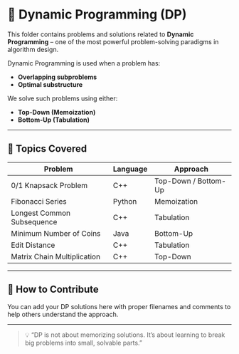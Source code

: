# 🧠 Dynamic Programming (DP)

This folder contains problems and solutions related to **Dynamic Programming** – one of the most powerful problem-solving paradigms in algorithm design.

Dynamic Programming is used when a problem has:
- **Overlapping subproblems**
- **Optimal substructure**

We solve such problems using either:
- **Top-Down (Memoization)**
- **Bottom-Up (Tabulation)**

---

## 🚀 Topics Covered

| Problem                         | Language  | Approach             |
|--------------------------------|-----------|----------------------|
| 0/1 Knapsack Problem           | C++       | Top-Down / Bottom-Up |
| Fibonacci Series               | Python    | Memoization          |
| Longest Common Subsequence     | C++       | Tabulation           |
| Minimum Number of Coins        | Java      | Bottom-Up            |
| Edit Distance                  | C++       | Tabulation           |
| Matrix Chain Multiplication    | C++       | Top-Down             |

---

## 📌 How to Contribute
You can add your DP solutions here with proper filenames and comments to help others understand the approach.

---

> 💡 “DP is not about memorizing solutions. It’s about learning to break big problems into small, solvable parts.”

